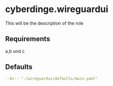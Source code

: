 # cyberdinge.wireguardui

This will be the description of the role

## Requirements

a,b und c

## Defaults

``` YAML title="defaults/main.yaml"
--8<-- "./wireguardui/defaults/main.yaml"
```